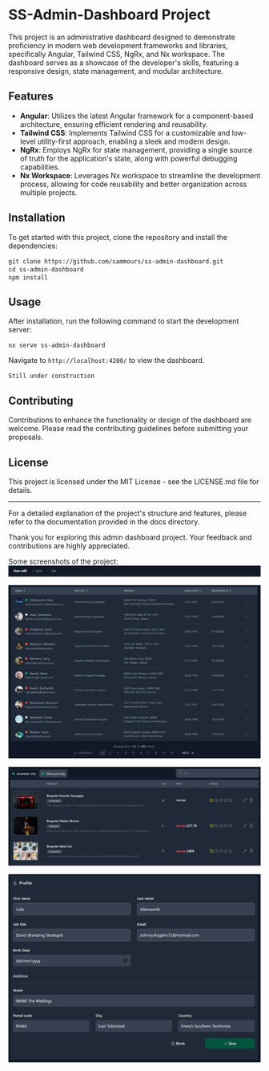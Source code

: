 # SS-Admin-Dashboard Project

This project is an administrative dashboard designed to demonstrate proficiency in modern web development frameworks and libraries, specifically Angular, Tailwind CSS, NgRx, and Nx workspace. The dashboard serves as a showcase of the developer's skills, featuring a responsive design, state management, and modular architecture.

## Features

- **Angular**: Utilizes the latest Angular framework for a component-based architecture, ensuring efficient rendering and reusability.
- **Tailwind CSS**: Implements Tailwind CSS for a customizable and low-level utility-first approach, enabling a sleek and modern design.
- **NgRx**: Employs NgRx for state management, providing a single source of truth for the application's state, along with powerful debugging capabilities.
- **Nx Workspace**: Leverages Nx workspace to streamline the development process, allowing for code reusability and better organization across multiple projects.

## Installation

To get started with this project, clone the repository and install the dependencies:

```
git clone https://github.com/sammours/ss-admin-dashboard.git
cd ss-admin-dashboard
npm install
```

## Usage

After installation, run the following command to start the development server:

```
nx serve ss-admin-dashboard
```

Navigate to `http://localhost:4200/` to view the dashboard.

```
Still under construction
```

## Contributing

Contributions to enhance the functionality or design of the dashboard are welcome. Please read the contributing guidelines before submitting your proposals.

## License

This project is licensed under the MIT License - see the LICENSE.md file for details.

---

For a detailed explanation of the project's structure and features, please refer to the documentation provided in the docs directory.

Thank you for exploring this admin dashboard project. Your feedback and contributions are highly appreciated.

 Some screenshots of the project:
 ![breadcrumb-screenshot](./doc-screenshots/breadcrumbs-screenshot.png)

 ![table-screenshot](./doc-screenshots/table-screenshot.png)

 ![product-overview-screenshot](./doc-screenshots/product-overview-screenshot.png)

 ![form-screenshot](./doc-screenshots/form-screenshot.png)